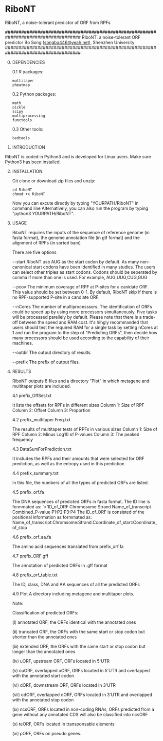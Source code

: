 # RiboNT
RiboNT, a noise-tolerant predictor of ORF from RPFs

####################################################################################
RiboNT: a noise-tolerant ORF predictor
Bo Song (songbo446@yeah.net), Shenzhen University
####################################################################################

0.	DEPENDENCIES

    0.1 R packages:

        multitaper
        pheatmap

    0.2 Python packages:

        math
        pickle
        scipy
        multiprocessing
        functools
    
    0.3 Other tools:

        bedtools
    
1.	INTRODUCTION

   RiboNT is coded in Python3 and is developed for Linux users. Make sure Python3 has been installed.

2.	INSTALLATION

    Git clone or download zip files and unzip:
    
        cd RiboNT
        chmod +x RiboNT

    Now you can excute directly by typing "YOURPATH/RiboNT" in command line Alternatively, you can also run the program by typing "python3 YOURPATH/RiboNT".

3.	USAGE

    RiboNT requires the inputs of the sequence of reference genome (in fasta format), the genome annotation file (in gtf format) and the alignment of RPFs (in sorted bam)

    There are five options

    --start  RiboNT use AUG as the start codon by default. As many non-canonical start codons have been identified in many studies. The users can select other triples as start codons. Codons should be seperated by comma if more than one is used. For example, AUG,UUG,CUG,GUG

    --pcov  The minimum coverage of RPF at P-sites for a canidate ORF. This value should be set between 0-1. By default, RiboNT skip if there is no RPF-supported P-site in a candiate ORF.

    --nCores  The number of multiprocesssors. The identification of ORFs could be speed up by using more processors simultaneously. Five tasks will be processed parellely by default. Please note that there is a trade-off between the speed and RAM cost. It's hihgly recommanded that users should test the required RAM for a single task by setting nCores at 1 and run the program to the step of "Predicting ORFs", then decide how many processors should be used according to the capability of their machines.

    --outdir  The output directory of results.

    --prefix  The prefix of output files.

4.	RESULTS

    RiboNT outputs 8 files and a directory "Plot" in which metagene and multitaper plots are included.

    4.1 prefix_OffSet.txt
    
      It lists the offsets for RPFs in different sizes 
        Column 1: Size of RPF 
        Column 2: Offset 
        Column 3: Proportion

    4.2 prefix_multitaper.Freq.txt

      The results of multitaper tests of RPFs in various sizes Column 1: Size of RPF Column 2: Minus Log10 of P-values Column 3: The peaked frequency

    4.3 DataSumForPrediction.txt

      It includes the RPFs and their amounts that were selected for ORF prediction, as well as the entropy used in this prediction.

    4.4 prefix_summary.txt

      In this file, the numbers of all the types of predicted ORFs are listed.

    4.5 prefix_orf.fa

      The DNA sequences of predicted ORFs in fasta format. The ID line is formmated as: '>'ID_of_ORF Chromosome Strand Name_of_transcript Combined_P-value P1:P2:P3:P4 The ID_of_ORF is consisted of the positional information as formmated as: Name_of_transcript:Chromsome:Strand:Coordinate_of_start:Coordinate_of_stop

    4.6 prefix_orf_aa.fa

      The amino acid sequences translated from prefix_orf.fa

    4.7 prefix_ORF.gff

      The annotation of predicted ORFs in .gff format

    4.8 prefix_orf_table.txt

      The ID, class, DNA and AA sequences of all the predicted ORFs

    4.9 Plot A directory including metagene and multitaper plots.

    
    Note:

    Classification of predicted ORFs:

      (i) annotated ORF, the ORFs identical with the annotated ones

      (ii) truncated ORF, the ORFs with the same start or stop codon but shorter than the annotated ones

      (iii) extended ORF, the ORFs with the same start or stop codon but longer than the annotated ones

      (iv) uORF, upstream ORF, ORFs located in 5'UTR

      (v) ouORF, overlapped uORF, ORFs located in 5'UTR and overlapped with the annotated start codon

      (vi) dORF, downstream ORF, ORFs located in 3'UTR

      (vii) odORF, overlapped dORF, ORFs located in 3'UTR and overlapped with the annotated stop codon

      (ix) ncsORF, ORFs located in non-coding RNAs, ORFs predicted from a gene without any annotated CDS will also be classified into ncsORF

      (x) teORF, ORFs located in transponsable elements

      (xi) pORF, ORFs on pseudo genes.

